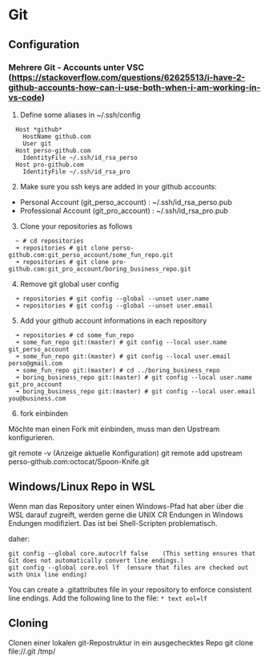 # Git


## Configuration

### Mehrere Git - Accounts unter VSC (https://stackoverflow.com/questions/62625513/i-have-2-github-accounts-how-can-i-use-both-when-i-am-working-in-vs-code)

1. Define some aliases in ~/.ssh/config

```  
  Host *github*
    HostName github.com
    User git
  Host perso-github.com
    IdentityFile ~/.ssh/id_rsa_perso
  Host pro-github.com
    IdentityFile ~/.ssh/id_rsa_pro
```

2. Make sure you ssh keys are added in your github accounts:

* Personal Account (git_perso_account) : ~/.ssh/id_rsa_perso.pub
* Professional Account (git_pro_account) : ~/.ssh/id_rsa_pro.pub

3. Clone your repositories as follows
   
```
  ~ # cd repositories
  ➜ repositories # git clone perso-github.com:git_perso_account/some_fun_repo.git 
  ➜ repositories # git clone pro-github.com:git_pro_account/boring_business_repo.git 
```

4. Remove git global user config


```
  ➜ repositories # git config --global --unset user.name
  ➜ repositories # git config --global --unset user.email
```

5. Add your github account informations in each repository

```
  ➜ repositories # cd some_fun_repo 
  ➜ some_fun_repo git:(master) # git config --local user.name git_perso_account
  ➜ some_fun_repo git:(master) # git config --local user.email perso@gmail.com
  ➜ some_fun_repo git:(master) # cd ../boring_business_repo
  ➜ boring_business_repo git:(master) # git config --local user.name git_pro_account
  ➜ boring_business_repo git:(master) # git config --local user.email you@business.com
```

6. fork einbinden

Möchte man einen Fork mit einbinden, muss man den Upstream konfigurieren. 

git remote -v (Anzeige aktuelle Konfiguration)
git remote add upstream perso-github.com:octocat/Spoon-Knife.git 

## Windows/Linux Repo in WSL

Wenn man das Repository unter einen Windows-Pfad hat aber über die WSL darauf zugreift, werden gerne die UNIX CR Endungen in Windows Endungen modifiziert. Das ist bei Shell-Scripten problematisch. 

daher: 

```
git config --global core.autocrlf false    (This setting ensures that Git does not automatically convert line endings.)
git config --global core.eol lf  (ensure that files are checked out with Unix line ending)
```

You can create a .gitattributes file in your repository to enforce consistent line endings. Add the following line to the file:
`* text eol=lf`




## Cloning

Clonen einer lokalen git-Repostruktur in ein ausgechecktes Repo
  git clone file://<full path to gitrepostruktur>.git /tmp/<myrepo>